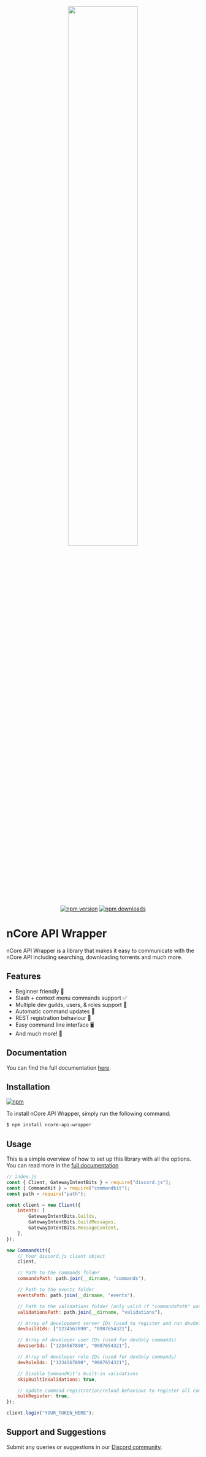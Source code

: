 <div align="center">
    <img src="https://raw.githubusercontent.com/underctrl-io/commandkit/master/apps/docs/public/ckit_logo.svg" width="60%" />
    <br />
    <!-- <a href="https://ctrl.lol/discord"><img src="https://img.shields.io/discord/1055188344188973066?color=5865F2&logo=discord&logoColor=white" alt="support server" /></a> -->
    <a href="https://www.npmjs.com/package/ncore-api-wrapper"><img src="https://img.shields.io/npm/v/ncore-api-wrapper?maxAge=3600" alt="npm version" /></a>
    <a href="https://www.npmjs.com/package/ncore-api-wrapper"><img src="https://img.shields.io/npm/dt/ncore-api-wrapper?maxAge=3600" alt="npm downloads" /></a>
</div>

# nCore API Wrapper

nCore API Wrapper is a library that makes it easy to communicate with the nCore API including searching, downloading torrents and much more.

## Features

-   Beginner friendly 🚀
-   Slash + context menu commands support ✅
-   Multiple dev guilds, users, & roles support 🤝
-   Automatic command updates 🤖
-   REST registration behaviour 📍
-   Easy command line interface 🖥️
-   And much more! 🧪

## Documentation

You can find the full documentation [here](https://commandkit.js.org).

## Installation

[![npm](https://nodei.co/npm/commandkit.png)](https://nodei.co/npm/commandkit/)

To install nCore API Wrapper, simply run the following command:

```bash
$ npm install ncore-api-wrapper
```

## Usage

This is a simple overview of how to set up this library with all the options. You can read more in the [full documentation](https://commandkit.js.org)

```js
// index.js
const { Client, GatewayIntentBits } = require("discord.js");
const { CommandKit } = require("commandkit");
const path = require("path");

const client = new Client({
    intents: [
        GatewayIntentBits.Guilds,
        GatewayIntentBits.GuildMessages,
        GatewayIntentBits.MessageContent,
    ],
});

new CommandKit({
    // Your discord.js client object
    client,

    // Path to the commands folder
    commandsPath: path.join(__dirname, "commands"),

    // Path to the events folder
    eventsPath: path.join(__dirname, "events"),

    // Path to the validations folder (only valid if "commandsPath" was provided)
    validationsPath: path.join(__dirname, "validations"),

    // Array of development server IDs (used to register and run devOnly commands)
    devGuildIds: ["1234567890", "0987654321"],

    // Array of developer user IDs (used for devOnly commands)
    devUserIds: ["1234567890", "0987654321"],

    // Array of developer role IDs (used for devOnly commands)
    devRoleIds: ["1234567890", "0987654321"],

    // Disable CommandKit's built-in validations
    skipBuiltInValidations: true,

    // Update command registration/reload behaviour to register all commands at once
    bulkRegister: true,
});

client.login("YOUR_TOKEN_HERE");
```

## Support and Suggestions

Submit any queries or suggestions in our [Discord community](https://ctrl.lol/discord).
